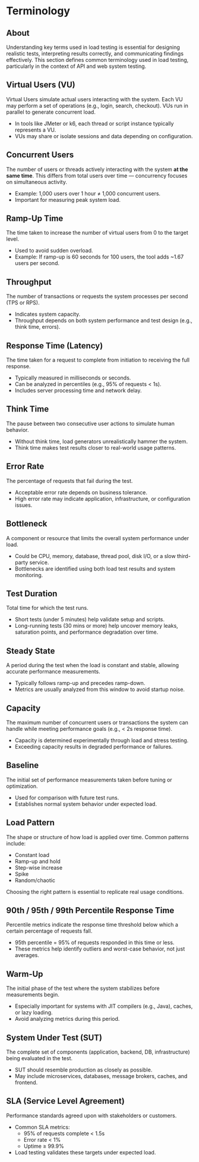 # Terminology

## About

Understanding key terms used in load testing is essential for designing realistic tests, interpreting results correctly, and communicating findings effectively. This section defines common terminology used in load testing, particularly in the context of API and web system testing.

## **Virtual Users (VU)**

Virtual Users simulate actual users interacting with the system. Each VU may perform a set of operations (e.g., login, search, checkout). VUs run in parallel to generate concurrent load.

* In tools like JMeter or k6, each thread or script instance typically represents a VU.
* VUs may share or isolate sessions and data depending on configuration.

## **Concurrent Users**

The number of users or threads actively interacting with the system **at the same time**. This differs from total users over time — concurrency focuses on simultaneous activity.

* Example: 1,000 users over 1 hour ≠ 1,000 concurrent users.
* Important for measuring peak system load.

## **Ramp-Up Time**

The time taken to increase the number of virtual users from 0 to the target level.

* Used to avoid sudden overload.
* Example: If ramp-up is 60 seconds for 100 users, the tool adds \~1.67 users per second.

## **Throughput**

The number of transactions or requests the system processes per second (TPS or RPS).

* Indicates system capacity.
* Throughput depends on both system performance and test design (e.g., think time, errors).

## **Response Time (Latency)**

The time taken for a request to complete from initiation to receiving the full response.

* Typically measured in milliseconds or seconds.
* Can be analyzed in percentiles (e.g., 95% of requests < 1s).
* Includes server processing time and network delay.

## **Think Time**

The pause between two consecutive user actions to simulate human behavior.

* Without think time, load generators unrealistically hammer the system.
* Think time makes test results closer to real-world usage patterns.

## **Error Rate**

The percentage of requests that fail during the test.

* Acceptable error rate depends on business tolerance.
* High error rate may indicate application, infrastructure, or configuration issues.

## **Bottleneck**

A component or resource that limits the overall system performance under load.

* Could be CPU, memory, database, thread pool, disk I/O, or a slow third-party service.
* Bottlenecks are identified using both load test results and system monitoring.

## **Test Duration**

Total time for which the test runs.

* Short tests (under 5 minutes) help validate setup and scripts.
* Long-running tests (30 mins or more) help uncover memory leaks, saturation points, and performance degradation over time.

## **Steady State**

A period during the test when the load is constant and stable, allowing accurate performance measurements.

* Typically follows ramp-up and precedes ramp-down.
* Metrics are usually analyzed from this window to avoid startup noise.

## **Capacity**

The maximum number of concurrent users or transactions the system can handle while meeting performance goals (e.g., < 2s response time).

* Capacity is determined experimentally through load and stress testing.
* Exceeding capacity results in degraded performance or failures.

## **Baseline**

The initial set of performance measurements taken before tuning or optimization.

* Used for comparison with future test runs.
* Establishes normal system behavior under expected load.

## **Load Pattern**

The shape or structure of how load is applied over time. Common patterns include:

* Constant load
* Ramp-up and hold
* Step-wise increase
* Spike
* Random/chaotic

Choosing the right pattern is essential to replicate real usage conditions.

## **90th / 95th / 99th Percentile Response Time**

Percentile metrics indicate the response time threshold below which a certain percentage of requests fall.

* 95th percentile = 95% of requests responded in this time or less.
* These metrics help identify outliers and worst-case behavior, not just averages.

## **Warm-Up**

The initial phase of the test where the system stabilizes before measurements begin.

* Especially important for systems with JIT compilers (e.g., Java), caches, or lazy loading.
* Avoid analyzing metrics during this period.

## **System Under Test (SUT)**

The complete set of components (application, backend, DB, infrastructure) being evaluated in the test.

* SUT should resemble production as closely as possible.
* May include microservices, databases, message brokers, caches, and frontend.

## **SLA (Service Level Agreement)**

Performance standards agreed upon with stakeholders or customers.

* Common SLA metrics:
  * 95% of requests complete < 1.5s
  * Error rate < 1%
  * Uptime ≥ 99.9%
* Load testing validates these targets under expected load.

